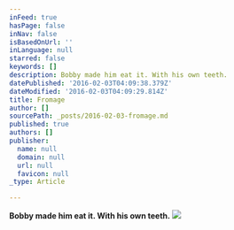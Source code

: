 ```yaml
---
inFeed: true
hasPage: false
inNav: false
isBasedOnUrl: ''
inLanguage: null
starred: false
keywords: []
description: Bobby made him eat it. With his own teeth.
datePublished: '2016-02-03T04:09:38.379Z'
dateModified: '2016-02-03T04:09:29.814Z'
title: Fromage
author: []
sourcePath: _posts/2016-02-03-fromage.md
published: true
authors: []
publisher:
  name: null
  domain: null
  url: null
  favicon: null
_type: Article

---
```

**Bobby made him eat it. With his own teeth.**
![](https://s3-us-west-2.amazonaws.com/the-grid-img/p/77496c5498eb96e2436e847865f56824ab184e21.png)